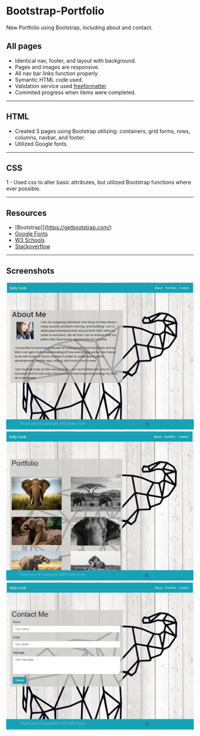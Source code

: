 # Bootstrap-Portfolio
New Portfolio using Bootstrap, including about and contact.
## All pages
- Identical nav, footer, and layout with background.
- Pages and images are responsive.
- All nav bar links function properly.
- Symantic HTML code used.
- Validation service used [freeformatter](https://www.freeformatter.com/html-validator.html)
- Commited progress when items were completed.
___
## HTML
- Created 3 pages using Bootstrap utilizing: containers, grid forms, rows, columns, navbar, and footer.
- Utilized Google fonts.
___
## CSS
1 - Used css to alter basic attributes, but utilized Bootstrap functions where ever possible.
___
## Resources
- [Bootstrap]](https://getbootstrap.com/)
- [Google Fonts](https://fonts.google.com/)
- [W3 Schools](https://www.w3schools.com/)
- [Stackoverflow](https://stackoverflow.com/)
___
## Screenshots
![index.html](/assets/indexscreenshot.jpg)
![portfolio.html](/assets/portfolioscreenshot.jpg)
![contacts.html](/assets/contactscreenshot.jpg)
